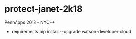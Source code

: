# protect-janet-2k18
PennApps 2018 - NYC++

* requirements
pip install --upgrade watson-developer-cloud
